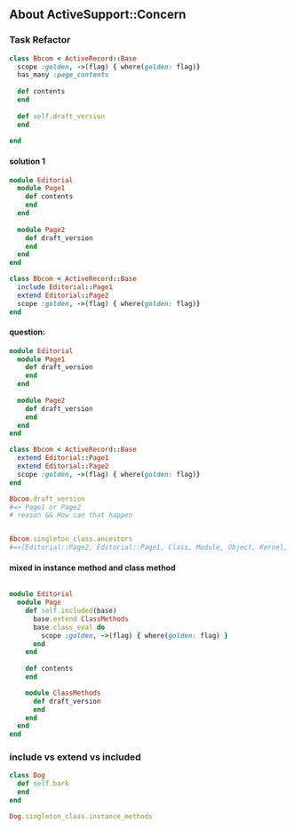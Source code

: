 ## About ActiveSupport::Concern

### Task Refactor

```ruby
class Bbcom < ActiveRecord::Base
  scope :golden, ->(flag) { where(golden: flag)}
  has_many :page_contents
  
  def contents
  end
  
  def self.draft_version
  end
  
end
```

#### solution 1

```ruby
module Editorial
  module Page1
    def contents
    end
  end
  
  module Page2
    def draft_version
    end
  end
end

class Bbcom < ActiveRecord::Base
  include Editorial::Page1
  extend Editorial::Page2
  scope :golden, ->(flag) { where(golden: flag)}
end

```

#### question: 
```ruby
module Editorial
  module Page1
    def draft_version
    end
  end
  
  module Page2
    def draft_version
    end
  end
end

class Bbcom < ActiveRecord::Base
  extend Editorial::Page1
  extend Editorial::Page2
  scope :golden, ->(flag) { where(golden: flag)}
end

Bbcom.draft_version
#=> Page1 or Page2 
# reason && How can that happen


Bbcom.singleton_class.ancestors
#=>[Editorial::Page2, Editorial::Page1, Class, Module, Object, Kernel, BasicObject]
```



#### mixed in instance method and class method

```ruby

module Editorial
  module Page
    def self.included(base)
      base.extend ClassMethods
      base.class_eval do
        scope :golden, ->(flag) { where(golden: flag) }
      end
    end
    
    def contents
    end

    module ClassMethods
      def draft_version
      end
    end
  end
end

```


### include vs extend vs included

```ruby
class Dog
  def self.bark
  end
end

Dog.singleton_class.instance_methods
```


